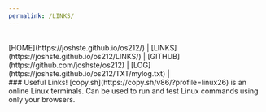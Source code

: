 ```yaml
---
permalink: /LINKS/
---
```

<br>
[HOME](https://joshste.github.io/os212/) | [LINKS](https://joshste.github.io/os212/LINKS/) | [GITHUB](https://github.com/joshste/os212) | [LOG](https://joshste.github.io/os212/TXT/mylog.txt) |
<br>
### Useful Links!
[copy.sh](https://copy.sh/v86/?profile=linux26) is an online Linux terminals. Can be used to run and test Linux commands using only your browsers. 
